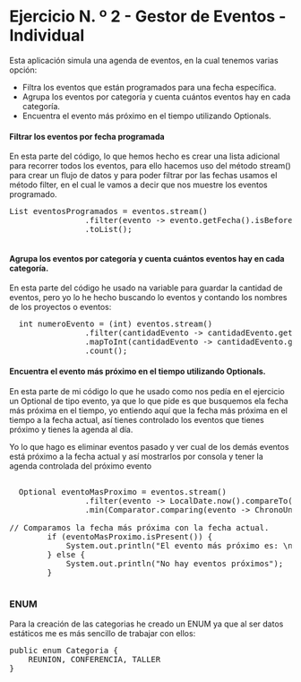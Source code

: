 
# Ejercicio N. º 2 - Gestor de Eventos - Individual

Esta aplicación simula una agenda de eventos, en la cual tenemos varias opción:

+ Filtra los eventos que están programados para una fecha específica.
+ Agrupa los eventos por categoría y cuenta cuántos eventos hay en cada categoría.
+ Encuentra el evento más próximo en el tiempo utilizando Optionals.


#### Filtrar los eventos por fecha programada
En esta parte del código, lo que hemos hecho es crear una lista adicional para recorrer todos los eventos, para 
ello hacemos uso del método stream() para crear un flujo de datos y para poder filtrar por las fechas usamos el método filter,
en el cual le vamos a decir que nos muestre los eventos programado.

<pre>
List<Evento> eventosProgramados = eventos.stream()
                .filter(evento -> evento.getFecha().isBefore(LocalDate.of(LocalDate.now().getYear(), 12, 31)))
                .toList();

</pre>


#### Agrupa los eventos por categoría y cuenta cuántos eventos hay en cada categoría.
En esta parte del código he usado na variable para guardar la cantidad de eventos, pero yo lo he hecho buscando lo eventos y contando los nombres de los proyectos o eventos:
<pre>
  int numeroEvento = (int) eventos.stream()
                .filter(cantidadEvento -> cantidadEvento.getCategoria().equals(Categoria.REUNION))
                .mapToInt(cantidadEvento -> cantidadEvento.getNombre().length())// Cuento por nombre de los eventos.
                .count();
</pre>


#### Encuentra el evento más próximo en el tiempo utilizando Optionals.
En esta parte de mi código lo que he usado como nos pedía en el ejercicio un Optional de tipo evento, ya que lo que
pide es que busquemos ela fecha más próxima en el tiempo, yo entiendo aquí que la fecha más próxima en el tiempo a la fecha actual,
así tienes controlado los eventos que tienes próximo y tienes la agenda al día.

Yo lo que hago es eliminar eventos pasado y ver cual de los demás eventos está próximo a la fecha actual y así mostrarlos por consola y tener la 
agenda controlada del próximo evento

<pre>

  Optional<Evento> eventoMasProximo = eventos.stream()
                .filter(evento -> LocalDate.now().compareTo(evento.getFecha()) <=0) //eliminamos los eventos pasados
                .min(Comparator.comparing(evento -> ChronoUnit.YEARS.between(LocalDate.now(), evento.getFecha())));

// Comparamos la fecha más próxima con la fecha actual.
        if (eventoMasProximo.isPresent()) {
            System.out.println("El evento más próximo es: \n" + eventoMasProximo.get());
        } else {
            System.out.println("No hay eventos próximos");
        }

</pre>

### ENUM
Para la creación de las categorias he creado un ENUM ya que al ser datos estáticos me es más sencillo de trabajar con ellos:

<pre>
public enum Categoria {
    REUNION, CONFERENCIA, TALLER
}

</pre>